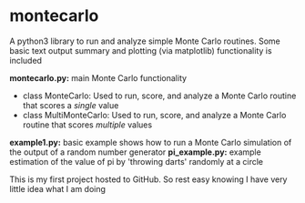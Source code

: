 # montecarlo
A python3 library to run and analyze simple Monte Carlo routines. Some basic text output summary and plotting (via matplotlib) functionality is included

**montecarlo.py:** main Monte Carlo functionality
  * class MonteCarlo: Used to run, score, and analyze a Monte Carlo routine that scores a *single* value
  * class MultiMonteCarlo: Used to run, score, and analyze a Monte Carlo routine that scores *multiple* values

**example1.py:** basic example shows how to run a Monte Carlo simulation of the output of a random number generator
**pi_example.py:** example estimation of the value of pi by 'throwing darts' randomly at a circle

This is my first project hosted to GitHub. So rest easy knowing I have very little idea what I am doing
